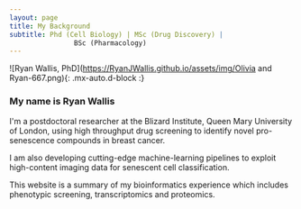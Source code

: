 ```yaml
---
layout: page
title: My Background
subtitle: Phd (Cell Biology) | MSc (Drug Discovery) |
                BSc (Pharmacology)
---
```

![Ryan Wallis, PhD](https://RyanJWallis.github.io/assets/img/Olivia and Ryan-667.png){: .mx-auto.d-block :}

### My name is Ryan Wallis

I'm a postdoctoral researcher at the Blizard Institute, Queen Mary University of London, using high throughput drug screening to identify novel pro-senescence compounds in breast cancer. 

I am also developing cutting-edge machine-learning pipelines to exploit high-content imaging data for senescent cell classification.

This website is a summary of my bioinformatics experience which includes phenotypic screening, transcriptomics and proteomics. 
